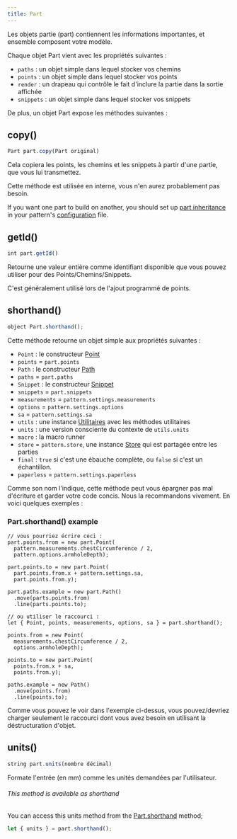 ```yaml
---
title: Part
---
```


Les objets partie (part) contiennent les informations importantes, et ensemble  composent votre modèle.

Chaque objet Part vient avec les propriétés suivantes :

 - `paths` : un objet simple dans lequel stocker vos chemins
 - `points` : un objet simple dans lequel stocker vos points
 - `render` : un drapeau qui contrôle le fait d'inclure la partie dans la sortie affichée
 - `snippets` : un objet simple dans lequel stocker vos snippets

De plus, un objet Part expose les méthodes suivantes :

## copy()

```js
Part part.copy(Part original)
```

Cela copiera les points, les chemins et les snippets à partir d'une partie, que vous lui transmettez.

<Note>

Cette méthode est utilisée en interne, vous n'en aurez probablement pas besoin.

If you want one part to build on another, you should set 
up [part inheritance](/advanced/inject)  in your pattern's [configuration](../config) file.

</Note>

## getId()

```js
int part.getId()
```
Retourne une valeur entière comme identifiant disponible que vous pouvez utiliser pour des Points/Chemins/Snippets.

C'est généralement utilisé lors de l'ajout programmé de points.


## shorthand()

```js
object Part.shorthand();
```

Cette méthode retourne un objet simple aux propriétés suivantes :

  - `Point` : le constructeur [Point](/reference/api/point)
  - `points` = `part.points`
  - `Path` : le constructeur [Path](/reference/api/path)
  - `paths` = `part.paths`
  - `Snippet` : le constructeur [Snippet](/reference/api/snippet)
  - `snippets` = `part.snippets`
  - `measurements` = `pattern.settings.measurements`
  - `options` = `pattern.settings.options`
  - `sa` = `pattern.settings.sa`
  - `utils` : une instance [Utilitaires](/reference/api/utils) avec les méthodes utilitaires
  - `units` : une version consciente du contexte de `utils.units`
  - `macro` : la macro runner
  - `store` = `pattern.store`, une instance [Store](/reference/api/store) qui est partagée entre les parties
  - `final` : `true` si c'est une ébauche complète, ou `false` si c'est un échantillon.
  - `paperless` = `pattern.settings.paperless`

Comme son nom l'indique, cette méthode peut vous épargner pas mal d'écriture et garder votre code concis. Nous la recommandons vivement. En voici quelques exemples :

### Part.shorthand() example

```js{16}
// vous pourriez écrire ceci :
part.points.from = new part.Point(
  pattern.measurements.chestCircumference / 2, 
  pattern.options.armholeDepth);

part.points.to = new part.Point(
  part.points.from.x + pattern.settings.sa, 
  part.points.from.y);

part.paths.example = new part.Path()
  .move(parts.points.from)
  .line(parts.points.to);

// ou utiliser le raccourci :
let { Point, points, measurements, options, sa } = part.shorthand();

points.from = new Point(
  measurements.chestCircumference / 2, 
  options.armholeDepth);

points.to = new part.Point(
  points.from.x + sa, 
  points.from.y);

paths.example = new Path()
  .move(points.from)
  .line(points.to);
```

<Tip>

Comme vous pouvez le voir dans l'exemple ci-dessus, vous pouvez/devriez charger seulement 
le raccourci dont vous avez besoin en utilisant la déstructuration d'objet.

</Tip>

## units()

```js
string part.units(nombre décimal)
```

Formate l'entrée (en mm) comme les unités demandées par l'utilisateur.

<Tip>

###### This method is available as shorthand

You can access this units method from the [Part.shorthand](#shorthand) method;

```js
let { units } = part.shorthand();
```

</Tip>



